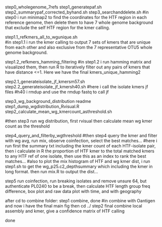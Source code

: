 
step0_wholegenome_7refs 
	step1_generatepaf.sh                  step2_summarypaf_corrected_byhand.sh  step3_searchanddelete.sh
#in step0 i run minimap2 to find the coordinates for the HTF region in each reference genome, then delete them to have 7 whole genome background that exclude the self HTF region for the kmer calling.

step1.1_refkmers_all_to_wgunique.sh  
#in step1.1 i run the kmer calling to output 7 sets of kmers that are unique from each other and also exclusive from the 7 representative OTU5 whole genome background.
 
step1.2_refkmers_hamming_filtering
#in step1.2 i run hamming matrix and visualized them, then run R to iteratively filter out any pairs of kmers that have distance <=1. Here we have the final kmers_unique_hamming2

step2.1_generateisolate_jf_kmersm57.sh
step2.2_generateisolate_jf_kmersh40.sh
#here i call the isolate kmers jf files
#h40 i rmdup and use the rmdup fastq to call jf

step3_wg_background_distribution
readme  step1_dump_wgdistribution_Rvisual.R  step2_calculate_mean_wg_kmercount_asthreshold.sh

#then step3 run wg distribution, first rvisual then calculate mean wg kmer count as the threshold

step4_query_and_filterby_wgthreshold
#then step4 query the kmer and filter with wg avg, run mix, observe coinfection, select the best matches...
#here i run first the summary txt including the kmer count of each HTF-isolate pair, then i calculate in R the proportion of HTF kmer to the total matched kmers to any HTF ref of one isolate, then use this as an index to rank the best matches... 
#also to plot the mix histogram of HTF and wg kmer dist, i run step1.sh to get the wg_p25.c2_depthsummary which including the kmer in long format. then run mix.R to output the dist...

step5 run coinfection, run breaking isolates and remove unsure 64, but authenticate PL0240 to be a break, then calculate HTF length group freq difference, box plot and raw data plot with time, and with geography

after cd to combine folder:
step1 combine, done
#in combine with Oantigen and now i have the final main fig
then cd ../
step2 final combine local assembly and kmer, give a confidence matrix of HTF calling

done
